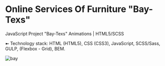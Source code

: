 # Online Services Of Furniture "Bay-Texs"
JavaScript Project "Bay-Texs" Animations | HTML5/SCSS

➼ Technology stack: HTML (HTML5), CSS (CSS3), JavaScript, SCSS/Sass, GULP, (Flexbox - Grid), BEM.

![bay](https://github.com/oscar223Po/bay-texs/assets/99406219/4bbef3e0-f0c6-48da-ae9c-3c57c8a38ae8)
